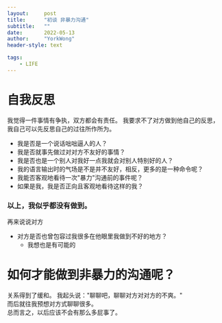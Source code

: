 ```yaml
---
layout:     post
title:      "初谈 非暴力沟通"
subtitle:   ""
date:       2022-05-13
author:     "YorkWong"
header-style: text

tags:
    - LIFE
---
```

# 自我反思
我觉得一件事情有争执，双方都会有责任。
我要求不了对方做到他自己的反思，我自己可以先反思自己的过往所作所为。
- 我是否是一个说话咄咄逼人的人？
- 我是否就事先做过对对方不友好的事情？
- 我是否也是一个别人对我好一点我就会对别人特别好的人？
- 我的语言输出时的气场是不是并不友好，相反，更多的是一种命令呢？
- 我能否客观地看待一次"暴力"沟通前的事件呢？
- 如果是我，我是否正向且客观地看待这样的我？
### 以上，我似乎都没有做到。

再来说说对方 
- 对方是否也曾包容过我很多在他眼里我做到不好的地方？
  - 我想也是有可能的


# 如何才能做到非暴力的沟通呢？
关系得到了缓和。
我起头说："聊聊吧，聊聊对方对对方的不爽。"  
而后就往我预想对方式聊聊很多。  
总而言之，以后应该不会有那么多屁事了。  




